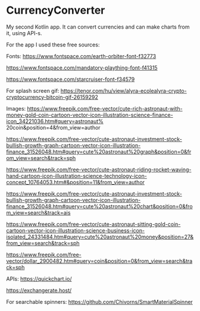 # CurrencyConverter

My second Kotlin app. It can convert currencies and can make charts from it, using API-s.

For the app I used these free sources:

Fonts:
  https://www.fontspace.com/earth-orbiter-font-f32773

  https://www.fontspace.com/mandatory-plaything-font-f41315

  https://www.fontspace.com/starcruiser-font-f34579

For splash screen gif:
  https://tenor.com/hu/view/alyra-ecolealyra-crypto-cryptocurrency-bitcoin-gif-26159292
  
Images:
  https://www.freepik.com/free-vector/cute-rich-astronaut-with-money-gold-coin-cartoon-vector-icon-illustration-science-finance-icon_34221036.htm#query=astronaut%
20coin&position=4&from_view=author

  https://www.freepik.com/free-vector/cute-astronaut-investment-stock-bullish-growth-graph-cartoon-vector-icon-illustration-finance_31526048.htm#query=cute%20astronaut%20graph&position=0&from_view=search&track=sph

  https://www.freepik.com/free-vector/cute-astronaut-riding-rocket-waving-hand-cartoon-icon-illustration-science-technology-icon-concept_10764053.htm#&position=11&from_view=author

  https://www.freepik.com/free-vector/cute-astronaut-investment-stock-bullish-growth-graph-cartoon-vector-icon-illustration-finance_31526048.htm#query=cute%20astronaut%20chart&position=0&from_view=search&track=ais

  https://www.freepik.com/free-vector/cute-astronaut-sitting-gold-coin-cartoon-vector-icon-illustration-science-business-icon-isolated_24331484.htm#query=cute%20astronaut%20money&position=27&from_view=search&track=sph

  https://www.freepik.com/free-vector/dollar_2900482.htm#query=coin&position=0&from_view=search&track=sph
  
 APIs: 
  https://quickchart.io/
  
  https://exchangerate.host/
  
 For searchable spinners:
  https://github.com/Chivorns/SmartMaterialSpinner
